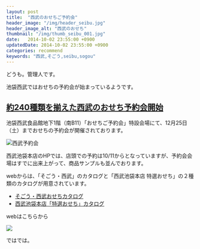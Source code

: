 ```yaml
---
layout: post
title:  "西武のおせちご予約会"
header_image: "/img/header_seibu.jpg"
header_image_alt: "西武のおせち"
thumbnail: "/img/thumb_seibu_001.jpg"
date:   2014-10-02 23:55:00 +0900
updatedDate: 2014-10-02 23:55:00 +0900
categories: recommend
keywords: "西武,そごう,seibu,sogou"
---
```


どうも。管理人です。

池袋西武ではおせちの予約会が始まっているようです。

<!-- more -->

## [約240種類を揃えた西武のおせち予約会開始](https://www2.seibu.jp/wsc/010/N000037305/1528/info_d_pv)

池袋西武食品館地下1階（南B11）「おせちご予約会」特設会場にて、12月25日（土）までおせちの予約会が開催されております。

![西武予約会](/img/img_seibu_yoyaku.jpg)

西武池袋本店のHPでは、店頭での予約は10/11からとなっていますが、予約会会場はすでに出来上がって、商品サンプルも並んでおります。

webからは、「そごう・西武」のカタログと「西武池袋本店 特選おせち」の２種類のカタログが用意されています。

<ul>
<li><a href="http://e-catalog.seibu.jp/common/20101010/001/index.html" target="_blank">そごう・西武おせちカタログ</a></li>
<li><a href="http://e-catalog.seibu.jp/010/20101005/001/index.html" target="_blank">西武池袋本店「特選おせち」カタログ</a></li>
</ul>

webはこちらから

<a href="http://edepart.7netshopping.jp/ss/brand/001178/sweets-foods/" target="_blank">
<img src="http://img.edepart.7netshopping.jp/contents/inc/brand/001178/pc/images/logo_001178.jpg">
</a>


ではでは。